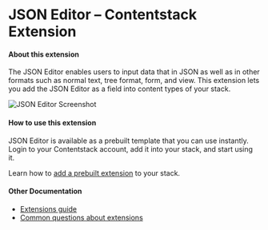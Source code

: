 # JSON Editor – Contentstack Extension 

#### About this extension
The JSON Editor enables users to input data that in JSON as well as in other formats such as normal text, tree format, form, and view. This extension lets you add the JSON Editor as a field into content types of your stack.

![JSON Editor Screenshot](https://images.contentstack.io/v3/assets/bltf2fb14dd3176c6f6/bltd84f4d402643f1ec/5b509523d0af7f6e0ba4b478/download)

#### How to use this extension
JSON Editor is available as a prebuilt template that you can use instantly. Login to your Contentstack account, add it into your stack, and start using it.

Learn how to [add a prebuilt extension](http://www.contentstack.com/docs/guide/extensions/json-editor-extension-setup-guide) to your stack.  

#### Other Documentation
- [Extensions guide](https://www.contentstack.com/docs/guide/extensions)
- [Common questions about extensions](https://www.contentstack.com/docs/faqs#extensions)
